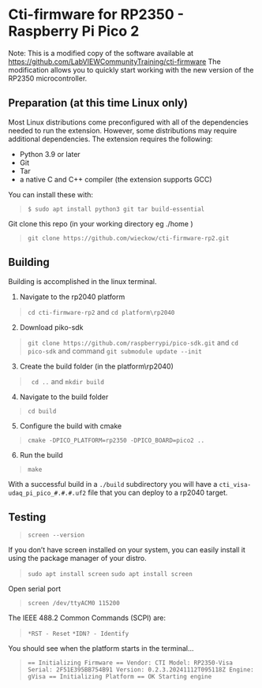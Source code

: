 # Cti-firmware for RP2350 - Raspberry Pi Pico 2 
Note: This is a modified copy of the software available at https://github.com/LabVIEWCommunityTraining/cti-firmware
The modification allows you to quickly start working with the new version of the RP2350 microcontroller.

## Preparation (at this time Linux only)  
Most Linux distributions come preconfigured with all of the dependencies needed to run the extension. However, some
distributions may require additional dependencies. The extension requires the following:
* Python 3.9 or later
* Git
* Tar
* a native C and C++ compiler (the extension supports GCC) 

You can install these with:
>``$ sudo apt install python3 git tar build-essential``

Git clone this repo (in your working directory eg ./home )
> ``git clone https://github.com/wieckow/cti-firmware-rp2.git``

## Building
Building is accomplished in the linux terminal.

1. Navigate to the rp2040 platform
> ``cd cti-firmware-rp2``
and 
> ``cd platform\rp2040``
2. Download piko-sdk 
> ``git clone https://github.com/raspberrypi/pico-sdk.git``
and
> ``cd pico-sdk``
and command
> ``git submodule update --init``
3. Create the build folder (in the platform\rp2040)
> `` cd ..`` and
> ``mkdir build``
4. Navigate to the build folder
> ``cd build``
5. Configure the build with cmake
> ``cmake -DPICO_PLATFORM=rp2350 -DPICO_BOARD=pico2 ..``
6. Run the build
> ``make``

With a successful build in a `./build` subdirectory you will have a `cti_visa-udaq_pi_pico_#.#.#.uf2` file that you can deploy to a rp2040 target.

## Testing
> ``screen --version``

If you don’t have screen installed on your system, you can easily install it using the package manager of your distro.
> ``sudo apt install screen``
> ``sudo apt install screen``

Open serial port 
> ``screen /dev/ttyACM0 115200``

The IEEE 488.2 Common Commands (SCPI) are:
> ``*RST - Reset``
> ``*IDN? - Identify``

You should see when the platform starts in the terminal...
> ``
 == Initializing Firmware ==
Vendor: CTI
Model: RP2350-Visa
Serial: 2F51E395BB754B91
Version: 0.2.3.20241112T095118Z
Engine: gVisa
 == Initializing Platform ==
OK
Starting engine
``

